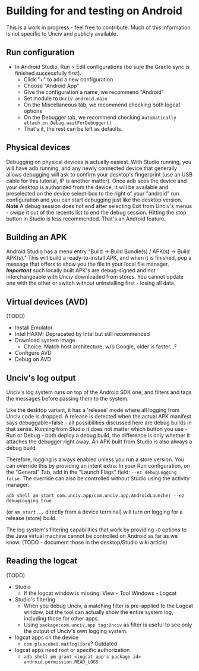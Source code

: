 # Building for and testing on Android

This is a work in progress - feel free to contribute. Much of this information is not specific to Unciv and publicly available.

## Run configuration

-   In Android Studio, Run > Edit configurations (be sure the Gradle sync is finished successfully first).
    -   Click "+" to add a new configuration
    -   Choose "Android App"
    -   Give the configuration a name, we recommend "Android"
    -   Set module to `Unciv.android.main`
    -   On the Miscellaneous tab, we recommend checking both logcat options
    -   On the Debugger tab, we recommend checking `Automatically attach on Debug.waitForDebugger()`
    -   That's it, the rest can be left as defaults.

## Physical devices

Debugging on physical devices is actually easiest.
With Studio running, you will have adb running, and any newly connected device that generally allows debugging will ask to confirm your desktop's fingerprint (use an USB cable for this tutorial, IP is another matter).
Once adb sees the device and your desktop is authorized from the device, it will be available and preselected on the device select-box to the right of your "android" run configuration and you can start debugging just like the desktop version.
**Note** A debug session does not end after selecting Exit from Unciv's menus - swipe it out of the recents list to end the debug session. Hitting the stop button in Studio is less recommended. That's an Android feature.

## Building an APK

Android Studio has a menu entry "Build -> Build Bundle(s) / APK(s) -> Build APK(s)."
This will build a ready-to-install APK, and when it is finished, pop a message that offers to show you the file in your local file manager.
***Important*** such locally built APK's are debug-signed and not interchangeable with Unciv downloaded from stores. You cannot update one with the other or switch without uninstalling first - losing all data.

## Virtual devices (AVD)

(TODO)
- Install Emulator
- Intel HAXM: Deprecated by Intel but still recommended
- Download system image
    - Choice: Match host architecture, w/o Google, older is faster...?
- Configure AVD
- Debug on AVD

## Unciv's log output

Unciv's log system runs on top of the Android SDK one, and filters and tags the messages before passing them to the system.

Like the desktop variant, it has a 'release' mode where all logging from Unciv code is dropped.
A release is detected when the actual APK manifest says debuggable=false - all possibilities discussed here are debug builds in that sense.
Running from Studio it does not matter which button you use - Run or Debug - both deploy a debug build, the difference is only whether it attaches the debugger right away.
An APK built from Studio is also always a debug build.

Therefore, logging is always enabled unless you run a store version.
You can override this by providing an intent extra: In your Run configuration, on the "General" Tab, add in the "Launch Flags" field: `--ez debugLogging false`.
The override can also be controlled without Studio using the activity manager:
```
adb shell am start com.unciv.app/com.unciv.app.AndroidLauncher --ez debugLogging true
```
(or `am start...` directly from a device terminal) will turn on logging for a release (store) build.

The log system's filtering capabilities that work by providing `-D` options to the Java virtual machine cannot be controlled on Android as far as we know.
(TODO - document those in the desktop/Studio wiki article)

## Reading the logcat

(TODO)
- Studio
    - If the logcat window is missing: View - Tool Windows - Logcat
- Studio's filtering
    - When you debug Unciv, a matching filter is pre-applied to the Logcat window, but the tool can actually show the entire system log, including those for other apps.
    - Using `package:com.unciv.app tag:Unciv` as filter is useful to see only the output of Unciv's own logging system.
- logcat apps on the device
    - `com.pluscubed.matloglibre`? Outdated.
- logcat apps need root or specific authorization
    - `adb shell pm grant <logcat app's package id> android.permission.READ_LOGS`

